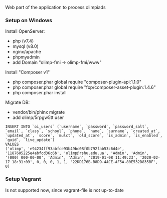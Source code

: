Web part of the application to process olimpiads

### Setup on Windows
Install OpenServer:
- php (v7.4)
- mysql (v8.0)
- nginx/apache
- phpmyadmin
- add Domain "olimp-fmi -> olimp-fmi/www"

Install "Composer v1"
- php composer.phar global require "composer-plugin-api:1.1.0"
- php composer.phar global require "fxp/composer-asset-plugin:1.4.6"
- php composer.phar install

Migrate DB:
- vendor/bin/phinx migrate
- add olimp/5rpgw5tt user
```
INSERT INTO `oi_users` (`username`, `password`, `password_salt`, `email`, `class`, `school`, `phone`, `name`, `surname`, `created_at`, `updated_at`, `score`, `mulct`, `old_score`, `is_admin`, `is_enabled`, `guid`, `live_update`)
VALUES
('olimp', 'e94234ff93abfce93b49bc08f0b792fab53c6d4e', '1187605225e4abfcd36c6b', 'olimp@rshu.edu.ua', 'Admin', 'Admin', '(000) 000-00-00', 'Admin', 'Admin', '2019-01-08 11:49:23', '2020-02-17 18:31:09', 0, 0, 0, 1, 1, '22DD176B-B8D9-4ACE-AF5A-80E532D835BF', 0)
```

### Setup Vagrant
Is not supported now, since vagrant-file is not up-to-date